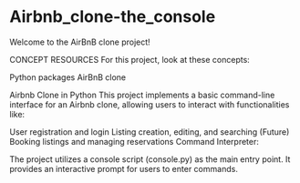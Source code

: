 # Airbnb_clone-the_console
Welcome to the AirBnB clone project!

CONCEPT RESOURCES
For this project, look at these concepts:

Python packages
AirBnB clone


Airbnb Clone in Python
This project implements a basic command-line interface for an Airbnb clone, allowing users to interact with functionalities like:

User registration and login
Listing creation, editing, and searching
(Future) Booking listings and managing reservations
Command Interpreter:

The project utilizes a console script (console.py) as the main entry point. It provides an interactive prompt for users to enter commands.
